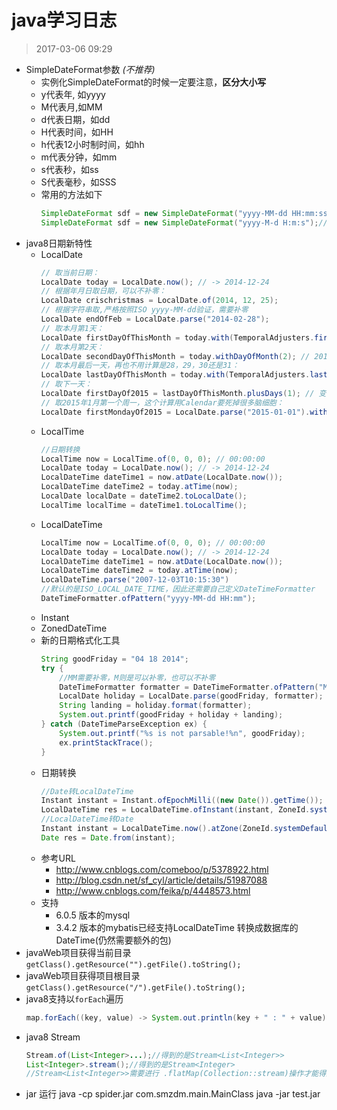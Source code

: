 # java学习日志
> 2017-03-06 09:29 

* SimpleDateFormat参数 *(不推荐)*
	* 实例化SimpleDateFormat的时候一定要注意，**区分大小写**
	* y代表年, 如yyyy
	* M代表月,如MM
	* d代表日期，如dd
	* H代表时间，如HH
	* h代表12小时制时间，如hh
	* m代表分钟，如mm
	* s代表秒，如ss
	* S代表毫秒，如SSS
	* 常用的方法如下
		```java
		SimpleDateFormat sdf = new SimpleDateFormat("yyyy-MM-dd HH:mm:ss");//2017-02-08 09:26:54
		SimpleDateFormat sdf = new SimpleDateFormat("yyyy-M-d H:m:s");//2017-2-8 9:25:45
		```
* java8日期新特性
	* LocalDate
		```java
		// 取当前日期：
		LocalDate today = LocalDate.now(); // -> 2014-12-24
		// 根据年月日取日期，可以不补零：
		LocalDate crischristmas = LocalDate.of(2014, 12, 25);
		// 根据字符串取,严格按照ISO yyyy-MM-dd验证，需要补零
		LocalDate endOfFeb = LocalDate.parse("2014-02-28"); 
		// 取本月第1天：
		LocalDate firstDayOfThisMonth = today.with(TemporalAdjusters.firstDayOfMonth()); // 2014-12-01
		// 取本月第2天：
		LocalDate secondDayOfThisMonth = today.withDayOfMonth(2); // 2014-12-02
		// 取本月最后一天，再也不用计算是28，29，30还是31：
		LocalDate lastDayOfThisMonth = today.with(TemporalAdjusters.lastDayOfMonth()); // 2014-12-31
		// 取下一天：
		LocalDate firstDayOf2015 = lastDayOfThisMonth.plusDays(1); // 变成了2015-01-01
		// 取2015年1月第一个周一，这个计算用Calendar要死掉很多脑细胞：
		LocalDate firstMondayOf2015 = LocalDate.parse("2015-01-01").with(TemporalAdjusters.firstInMonth(DayOfWeek.MONDAY));
		```
	* LocalTime
		```java
		//日期转换
        LocalTime now = LocalTime.of(0, 0, 0); // 00:00:00
        LocalDate today = LocalDate.now(); // -> 2014-12-24
        LocalDateTime dateTime1 = now.atDate(LocalDate.now());
        LocalDateTime dateTime2 = today.atTime(now);
        LocalDate localDate = dateTime2.toLocalDate();
        LocalTime localTime = dateTime1.toLocalTime();
		```
	* LocalDateTime
		```java
        LocalTime now = LocalTime.of(0, 0, 0); // 00:00:00
        LocalDate today = LocalDate.now(); // -> 2014-12-24
        LocalDateTime dateTime1 = now.atDate(LocalDate.now());
        LocalDateTime dateTime2 = today.atTime(now);
		LocalDateTime.parse("2007-12-03T10:15:30")
		//默认的是ISO_LOCAL_DATE_TIME，因此还需要自己定义DateTimeFormatter
		DateTimeFormatter.ofPattern("yyyy-MM-dd HH:mm");
		```
	* Instant
	* ZonedDateTime
	* 新的日期格式化工具
		```java
		String goodFriday = "04 18 2014";
		try {
			//MM需要补零，M则是可以补零，也可以不补零
		    DateTimeFormatter formatter = DateTimeFormatter.ofPattern("MM dd yyyy");
		    LocalDate holiday = LocalDate.parse(goodFriday, formatter);
		    String landing = holiday.format(formatter);
		    System.out.printf(goodFriday + holiday + landing);
		} catch (DateTimeParseException ex) {
		    System.out.printf("%s is not parsable!%n", goodFriday);
		    ex.printStackTrace();
		}
		```
	* 日期转换
		```java
		//Date转LocalDateTime
		Instant instant = Instant.ofEpochMilli((new Date()).getTime());
		LocalDateTime res = LocalDateTime.ofInstant(instant, ZoneId.systemDefault());
		//LocalDateTime转Date
	    Instant instant = LocalDateTime.now().atZone(ZoneId.systemDefault()).toInstant();
	    Date res = Date.from(instant);
		```
	* 参考URL
		* http://www.cnblogs.com/comeboo/p/5378922.html
		* http://blog.csdn.net/sf_cyl/article/details/51987088
		* http://www.cnblogs.com/feika/p/4448573.html
	* 支持
		* 6.0.5 版本的mysql
		* 3.4.2 版本的mybatis已经支持LocalDateTime 转换成数据库的DateTime(仍然需要额外的包)
* javaWeb项目获得当前目录 `getClass().getResource("").getFile().toString();`
* javaWeb项目获得项目根目录 `getClass().getResource("/").getFile().toString();`
* java8支持以`forEach`遍历
	```java
	map.forEach((key, value) -> System.out.println(key + " : " + value))
	```
* java8 Stream
	```java
	Stream.of(List<Integer>...);//得到的是Stream<List<Integer>>
	List<Integer>.stream();//得到的是Stream<Integer>
	//Stream<List<Integer>>需要进行 .flatMap(Collection::stream)操作才能得到Stream<Integer>
	```
* jar 运行
java -cp spider.jar com.smzdm.main.MainClass
java -jar test.jar